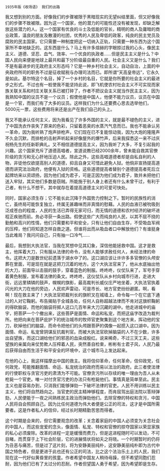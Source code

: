     1935年版《收场语》 我们的出路 

   我又想到别的方面。好像我们的步骤被限于黑暗现实的无望纠结里面，但又好像我们的步骤不致被限。因为这一个国家，他的潜力的可能性还没有被发现，却缺乏解放这些潜力的人。这一个国家有优良的斗士及低能的官长，精明的商人及庸暗的商业政策，温良的朋友及散漫的社团，优秀的人民及卑低的政客，纯良的民主党员及腐败的民主国家。它只需要一种制度把这一切纳入正轨，只需要一种东西为这个国家所不幸地缺乏的。这东西是什么？马上有许多煊赫的字眼掠过我的心头，像民主主义、道德、坚忍、血气、效率、一个优良的执政者……但是民主主义是什么？中国人民向来便是地球上最共和最下分阶级最自重的人民。社会主义又是什么？我们不是有最进步的无政府主义形态吗？它是一种乡村社会主义，自动自治，上面的中央政府所司的职务不过是征收赋税与办理司法而已。即所谓“天高皇帝远”，它永久是如此。基尔特这个名目，掉了一个乡村的名目，它就是你所要的社会主义的最进步之形式。不过也有一桩使我不能坚持此说，即飞机使农村社会主义不可实现而家族关联关系和村庄关联关系已被打碎了，作者不把议会主义就当作民主主义，因为我熟知中国的议员不是一个议员；假使他是中国人，他便不能力议员，议员在中国是一个官，而我们有了大多的议员。这样我们为什么还要费心思去选举他们，5000元一票，这些费用将来还是出产在我们自己的头上。

   我又不能承认任何主义，因为我看见了许多外国的主义，就是最不褪色的主义，进了中国洗衣作丧失了原来的色彩，只留着恶臭的水蒸汽气息而已。我也不能承认另一革命，因为我听熟了炮声排枪声，它们现在已不复能惊动我，因为大炮的隆隆声不久会沉默，而排枪的击射声听起来好像屋外的爆竹声，后来我探悉这一来不过庆祝杨先生的任新职典礼。又不相信道德提高主义，因为我听了大多，不复引起我的兴趣。这个国家充斥了道德高唱者，宣道说教已经2000余年，曾未能自救其官僚阶级的贪污和无心肝地压迫人民。除此之外，这些高唱道德者却是自私自利的人物，非徒他仅欲提高别人的道德，抑且自身又可惜此避免人狱。他倘非宣扬提高道德而讲究法治政府，他便有入狱的资格。这些道德提高者替别个道德提高者死后立起牌坊来以资颂扬，因为他们成为君子，可是正因为他们成为君子，致并未把他们送入牢狱，其实他们多数是窃贼。所能施于别人身上者还有什么未曾干过，有利于己者，有什么不想干。其中就存在着提高道德主义的可爱可快处。

   同时，国家必须生存；它不能长此沉降于外国势力控制之下。暂时的民族性的消亡，虽终局可能恢复独立，终属无甚趣味而非真情的慰藉。人民的血液已被吮吸到泛成苍白的程度，人民的生活已弄得无家可归，而无情的道德和农村经济的破坏进程正疾驰而前。务必寻获一条出路。假使这些广大而纯良的人民，以其不屈不挠的勤勉和高兴的性情，他们只需要和平和安全，只有让他们自由生存，不受吸血军阀的压榨，他们将知道怎样自救之道。但谁将出而从吸血者口中解放他们？有谁挺身当此难局？我问问自己，只有抽一口冷气……

   最后，我想到大执法官，当我在冥想中见其幻象，深信他能拯救中国。这才是救主，他挥着大刀，只有服从法律的命令，没有人能够求赦任何人，未经法律的命令。这把大刀是数世纪前遗落于湖水中了的。这口湖应该让许许多多官僚的头颅安葬在里面，可是现在就是这把刀沉着的地方。这个大执法官来了，他从水底抽出他的大刀，前面导以击鼓的鼓手，穿着蓝色的制服。咚咚咚，仪仗队来了，军号手穿着黄色制服，宣布着法律的条文。咚咚咚，这仪仗队从乡村向城市行进，走进大街，远远里辚辚的鼓声，幌幌的旗影，最高裁判长威仪庄严地坐着，大执法官执着闪光的大刀在他的旁边，人民欢声雷动，可是市长、地方官吏纷纷避匿。啊，看啊！现在救主来了！大执法官把裁判长的旗帜叉在城墙上，命令每一个在它底下通过的人对它鞠躬。布告揭贴于全城各处，任何人自称超越法律而不肯对这旗帜鞠躬的得砍脑袋，而他的脑袋将掷人这口几百年来大刀沉藏的湖中。他走进城中的庙宇，把菩萨一个个撤出来，这些菩萨是面情、命运和私宠，而把这庙字改造为裁判所。他把向来在菩萨庇护下的统治城市的牧师官吏聚集到这个地方来，挥动他的宝刀，砍掉他们的脑袋，而命令把他们的头颅跟菩萨的偶像一起掼入这口湖中。因为面情、命运、私宠曾阴谋反抗裁判官。而被大执法官砍掉脑袋的人不在少数，许多出自望族，而这口湖给他们的邪恶的血染成殷红。说来稀奇，不过三天工夫，这些望族的亲属向来仗势欺人压榨着人民，突然善自检束，彬彬有士君子风，人民乃最后获得自由而生活于和平安全的环境中，这个城市马上发达起来。

   在他的心上，我这样描摩出中国的救主。我将信仰革命，任何革命，信仰政党，任何政党，苟能推翻面情、命运、私宠统治的政府而易以法治的政府。此三者使法律的行使职权与贪官污吏的肃清为不可能。官僚贪污所以存续的唯一理由为吾人从未枪毙一个官吏。唯一对付贪官污吏的办法只有枪毙他们。事情真是简单至此。民主主义也是容易办到，只消我们能够弹劾一下破坏法律的官吏。人民不用训练以民主主义，他们将自然趋向之。当官吏的民主精神够程度，而肯屈驾出庭法院以答辩弹劾，人民便能于一夜之间熟练民主政治而弹劾他们。去除官僚的特权和贪污，中国人民将自会照顾自己。因为比任何道德为伟大者便是公正的司法，这才是中国所需要者。这是作者私人的信仰，经过长时期精勤苦思而得者。

   这个时期是会来的，但它需要观念的改革；关念着家庭的中国人必须变为关念社会的中国人，而这些宠爱的念头，像面情、私宠、特权和官僚的掠夺国家以荣显家族的私心必须废除。改革的进程一定是缓慢而费力，但是这进程随时可以发动，不可目睹，而贯穿于上下社会阶层，它的进展情状将如夭之将晓。一个时期暂时的仍将为丑恶与痛苦，但是过了这片刻，将为安静美丽纯朴，这安静美丽纯朴即为古代中国之特色者，但是更进于此也还有公正的司法，比之这个法治乐土上的人民，我们现在这一代好似黄昏里的孩童。作者希望中国友人稍待毋躁，但不希望同胞们忍耐，因为他们已有了太过分的忍耐。作者但望国人勇于希望，因为希望即是生存。

